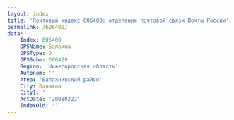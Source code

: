 ```yaml
---
layout: index
title: 'Почтовый индекс 606400: отделение почтовой связи Почты России'
permalink: /606400/
data:
    Index: 606400
    OPSName: Балахна
    OPSType: О
    OPSSubm: 606429
    Region: 'Нижегородская область'
    Autonom: ''
    Area: 'Балахнинский район'
    City: Балахна
    City1: ''
    ActDate: '20080222'
    IndexOld: ''
---
```

